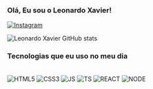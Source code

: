 ### Olá, Eu sou o Leonardo Xavier!

[![Instagram](https://img.shields.io/badge/Instagram-E4405F?style=for-the-badge&logo=instagram&logoColor=white)](https://www.instagram.com/lleoo.x/)

![Leonardo Xavier GitHub stats](https://github-readme-stats.vercel.app/api?username=lleoox&show_icons=true&theme=radical)

### Tecnologias que eu uso no meu dia

<div style="display: inline_block"><br />
    <img align="center" alt="HTML5" src="https://img.shields.io/badge/HTML5-E34F26?style=for-the-badge&logo=html5&logoColor=white">
    <img align="center" alt="CSS3" src="https://img.shields.io/badge/CSS3-1572B6?style=for-the-badge&logo=css3&logoColor=white">
    <img align="center" alt="JS" src="https://img.shields.io/badge/JavaScript-F7DF1E?style=for-the-badge&logo=javascript&logoColor=black">
    <img align="center" alt="TS" src="https://img.shields.io/badge/TypeScript-007ACC?style=for-the-badge&logo=typescript&logoColor=white">
    <img align="center" alt="REACT" src="https://img.shields.io/badge/React-20232A?style=for-the-badge&logo=react&logoColor=61DAFB">
    <img align="center" alt="NODE" src="https://img.shields.io/badge/Node.js-43853D?style=for-the-badge&logo=node.js&logoColor=white">

</div>
